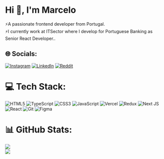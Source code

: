 <h1>Hi 👋, I'm Marcelo</h1>

⚡A passionate frontend developer from Portugal. <br>⚡I currently work at ITSector where I develop for Portuguese Banking as Senior React Developer..


## 🌐 Socials:
[![Instagram](https://img.shields.io/badge/Instagram-%23E4405F.svg?logo=Instagram&logoColor=white)](https://instagram.com/marcelo21fp) [![LinkedIn](https://img.shields.io/badge/LinkedIn-%230077B5.svg?logo=linkedin&logoColor=white)](https://linkedin.com/in/marceloandrade21) [![Reddit](https://img.shields.io/badge/Reddit-%23FF4500.svg?logo=Reddit&logoColor=white)](https://reddit.com/user/msandrade21) 

# 💻 Tech Stack:
![HTML5](https://img.shields.io/badge/html5-%23E34F26.svg?style=for-the-badge&logo=html5&logoColor=white) ![TypeScript](https://img.shields.io/badge/typescript-%23007ACC.svg?style=for-the-badge&logo=typescript&logoColor=white) ![CSS3](https://img.shields.io/badge/css3-%231572B6.svg?style=for-the-badge&logo=css3&logoColor=white) ![JavaScript](https://img.shields.io/badge/javascript-%23323330.svg?style=for-the-badge&logo=javascript&logoColor=%23F7DF1E) ![Vercel](https://img.shields.io/badge/vercel-%23000000.svg?style=for-the-badge&logo=vercel&logoColor=white) ![Redux](https://img.shields.io/badge/redux-%23593d88.svg?style=for-the-badge&logo=redux&logoColor=white) ![Next JS](https://img.shields.io/badge/Next-black?style=for-the-badge&logo=next.js&logoColor=white) ![React](https://img.shields.io/badge/react-%2320232a.svg?style=for-the-badge&logo=react&logoColor=%2361DAFB) ![Git](https://img.shields.io/badge/git-%23F05033.svg?style=for-the-badge&logo=git&logoColor=white) ![Figma](https://img.shields.io/badge/figma-%23F24E1E.svg?style=for-the-badge&logo=figma&logoColor=white)
# 📊 GitHub Stats:

![](https://github-readme-streak-stats.herokuapp.com/?user=marceloandrade12&theme=dark&hide_border=false)<br/>
![](https://github-readme-stats.vercel.app/api/top-langs/?username=marceloandrade12&theme=dark&hide_border=false&include_all_commits=false&count_private=false&layout=compact)

